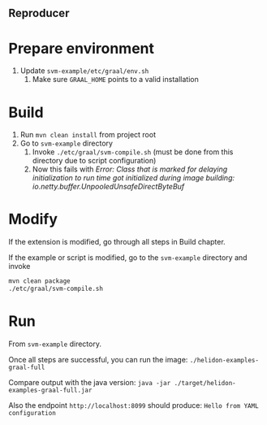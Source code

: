 Reproducer
---

# Prepare environment

1. Update `svm-example/etc/graal/env.sh` 
    1. Make sure `GRAAL_HOME` points to a valid installation

# Build

1. Run `mvn clean install` from project root
2. Go to `svm-example` directory
    1. Invoke `./etc/graal/svm-compile.sh` (must be done from this directory due to script configuration)
    2. Now this fails with _Error: Class that is marked for delaying initialization to run time got initialized during image building: io.netty.buffer.UnpooledUnsafeDirectByteBuf_

# Modify

If the extension is modified, go through all steps in Build chapter.

If the example or script is modified, go to the `svm-example` directory and invoke

```bash
mvn clean package
./etc/graal/svm-compile.sh
```

# Run

From `svm-example` directory.

Once all steps are successful, you can run the image:
`./helidon-examples-graal-full`

Compare output with the java version:
`java -jar ./target/helidon-examples-graal-full.jar`

Also the endpoint `http://localhost:8099` should produce:
`Hello from YAML configuration`
